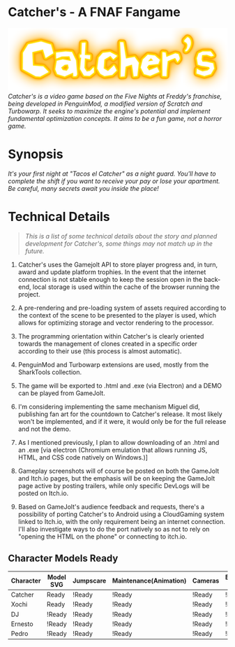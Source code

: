 # Catcher's - A FNAF Fangame
![Catcher's Header.](/github/Header.png)
_Catcher's is a video game based on the Five Nights at Freddy's franchise, being developed in PenguinMod, a modified version of Scratch and Turbowarp. It seeks to maximize the engine's potential and implement fundamental optimization concepts. It aims to be a fun game, not a horror game._
# Synopsis
_It's your first night at "Tacos el Catcher" as a night guard. You'll have to complete the shift if you want to receive your pay or lose your apartment. Be careful, many secrets await you inside the place!_
# Technical Details
> _This is a list of some technical details about the story and planned development for Catcher's, some things may not match up in the future._
1. Catcher's uses the Gamejolt API to store player progress and, in turn, award and update platform trophies. In the event that the internet connection is not stable enough to keep the session open in the back-end, local storage is used within the cache of the browser running the project.

2. A pre-rendering and pre-loading system of assets required according to the context of the scene to be presented to the player is used, which allows for optimizing storage and vector rendering to the processor.

3. The programming orientation within Catcher's is clearly oriented towards the management of clones created in a specific order according to their use (this process is almost automatic).

4. PenguinMod and Turbowarp extensions are used, mostly from the SharkTools collection.

5. The game will be exported to .html and .exe (via Electron) and a DEMO can be played from GameJolt.

6. I'm considering implementing the same mechanism Miguel did, publishing fan art for the countdown to Catcher's release. It most likely won't be implemented, and if it were, it would only be for the full release and not the demo.

7. As I mentioned previously, I plan to allow downloading of an .html and an .exe [via electron (Chromium emulation that allows running JS, HTML, and CSS code natively on Windows.)]

8. Gameplay screenshots will of course be posted on both the GameJolt and Itch.io pages, but the emphasis will be on keeping the GameJolt page active by posting trailers, while only specific DevLogs will be posted on Itch.io.

9. Based on GameJolt's audience feedback and requests, there's a possibility of porting Catcher's to Android using a CloudGaming system linked to Itch.io, with the only requirement being an internet connection. I'll also investigate ways to do the port natively so as not to rely on "opening the HTML on the phone" or connecting to itch.io.

## Character Models Ready
| Character | Model SVG | Jumpscare | Maintenance(Animation) | Cameras | Especial Fight |
| --------- | --------- | --------- | ---------------------- | ------- | -------------- |
| Catcher   | Ready     | !Ready    | !Ready                 | !Ready  | !Ready         |
| Xochi     | Ready     | !Ready    | !Ready                 | !Ready  | !Ready         |
| DJ        | !Ready    | !Ready    | !Ready                 | !Ready  | !Ready         |
| Ernesto   | !Ready    | !Ready    | !Ready                 | !Ready  | !Ready         |
| Pedro     | !Ready    | !Ready    | !Ready                 | !Ready  | !Ready         |
